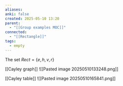 ```yaml
---
aliases: 
anki: false
created: 2025-05-10 13:20
parent:
  - "[[Group examples MOC]]"
connected:
  - "[[Rectangle]]"
tags:
  - empty
---
```


The set $Rect = \{e, h, v , r \}$

[[Cayley graph]]
![[Pasted image 20250510133248.png]]

[[Cayley table]]
![[Pasted image 20250510165841.png]]